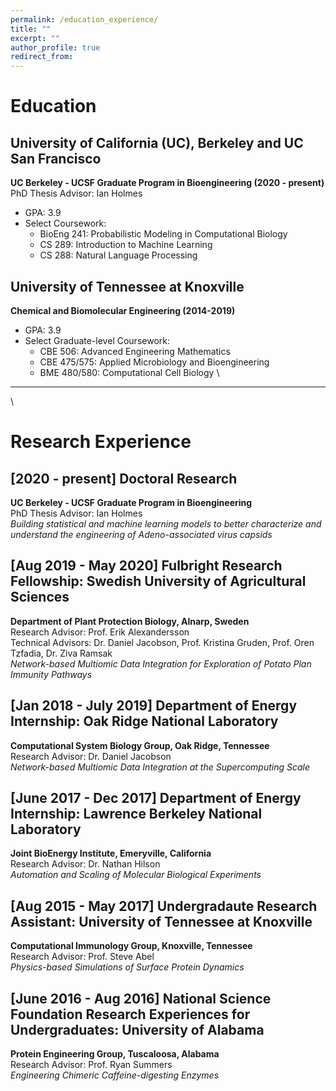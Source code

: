 ```yaml
---
permalink: /education_experience/
title: ""
excerpt: ""
author_profile: true
redirect_from: 
---
```


# Education
## University of California (UC), Berkeley and UC San Francisco
**UC Berkeley - UCSF Graduate Program in Bioengineering (2020 - present)**  
PhD Thesis Advisor: Ian Holmes  
- GPA: 3.9
- Select Coursework:
  - BioEng 241: Probabilistic Modeling in Computational Biology
  - CS 289: Introduction to Machine Learning
  - CS 288: Natural Language Processing
  
## University of Tennessee at Knoxville
**Chemical and Biomolecular Engineering (2014-2019)**  
- GPA: 3.9
- Select Graduate-level Coursework:
  - CBE 506: Advanced Engineering Mathematics
  - CBE 475/575: Applied Microbiology and Bioengineering
  - BME 480/580: Computational Cell Biology
\  
---  
\  
# Research Experience
## [2020 - present] Doctoral Research 
**UC Berkeley - UCSF Graduate Program in Bioengineering**  
PhD Thesis Advisor: Ian Holmes  
*Building statistical and machine learning models to better characterize and understand the engineering of Adeno-associated virus capsids*  
  
## [Aug 2019 - May 2020] Fulbright Research Fellowship: Swedish University of Agricultural Sciences
**Department of Plant Protection Biology, Alnarp, Sweden**  
Research Advisor: Prof. Erik Alexandersson  
Technical Advisors: Dr. Daniel Jacobson, Prof. Kristina Gruden, Prof. Oren Tzfadia, Dr. Ziva Ramsak  
*Network-based Multiomic Data Integration for Exploration of Potato Plan Immunity Pathways*  
  
## [Jan 2018 - July 2019] Department of Energy Internship: Oak Ridge National Laboratory
**Computational System Biology Group, Oak Ridge, Tennessee**  
Research Advisor: Dr. Daniel Jacobson  
*Network-based Multiomic Data Integration at the Supercomputing Scale*  
  
## [June 2017 - Dec 2017] Department of Energy Internship: Lawrence Berkeley National Laboratory
**Joint BioEnergy Institute, Emeryville, California**  
Research Advisor: Dr. Nathan Hilson  
*Automation and Scaling of Molecular Biological Experiments*  
  
## [Aug 2015 - May 2017] Undergradaute Research Assistant: University of Tennessee at Knoxville
**Computational Immunology Group, Knoxville, Tennessee**  
Research Advisor: Prof. Steve Abel  
*Physics-based Simulations of Surface Protein Dynamics*  
  
## [June 2016 - Aug 2016] National Science Foundation Research Experiences for Undergraduates: University of Alabama
**Protein Engineering Group, Tuscaloosa, Alabama**  
Research Advisor: Prof. Ryan Summers  
*Engineering Chimeric Caffeine-digesting Enzymes*  
